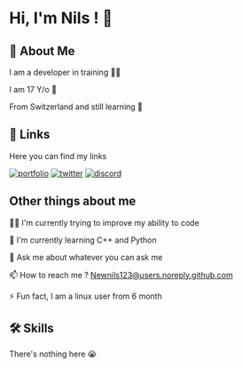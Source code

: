 
# Hi, I'm Nils ! 👋


## 🚀 About Me
I am a developer in training 👨‍🎓

I am 17 Y/o 🎂

From Switzerland and still learning 🦾




## 🔗 Links
Here you can find my links

[![portfolio](https://img.shields.io/badge/portfolio-black?style=for-the-badge&logo=ko-fi&logoColor=white&link=x.com%2Fnewnilsoh)](http://www.thereisnothinghere.com/)
[![twitter](https://img.shields.io/badge/Newnilsoh-black?style=for-the-badge&logo=X&logoColor=white&link=x.com%2Fnewnilsoh)](https://x.com/newnilsoh/)
[![discord](https://img.shields.io/badge/Newnils-darkblue?style=for-the-badge&logo=discord&logoColor=white&link=https%3A%2F%2Fdiscord.com%2F475667761670914068)](https://discordapp.com/user/475667761670914068)


## Other things about me
👩‍💻 I'm currently trying to improve my ability to code

🧠 I'm currently learning C++ and Python

💬 Ask me about whatever you can ask me 

📫 How to reach me ? Newnils123@users.noreply.github.com

⚡️ Fun fact, I am a linux user from 6 month


## 🛠 Skills
There's nothing here 😭

